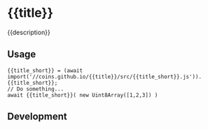 # {{title}}
{{description}}

## Usage 

```
{{title_short}} = (await import('//coins.github.io/{{title}}/src/{{title_short}}.js')).{{title_short}};
// Do something...
await {{title_short}}( new Uint8Array([1,2,3]) )
```

## Development 